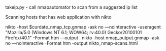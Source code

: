 # 
takeip.py - call nmapautomator to scan from a suggested ip list

Scanning hosts that has web application with nikto

nikto -host $curdate\_nmap_tcp.gnmap -ask no —nointeractive -useragent "Mozilla/5.0 (Windows NT 6.1; WOW64; rv:40.0) Gecko/20100101 Firefox/40.1" -Format htm —output .
nikto -host nmap_output.gnmap -ask no —nointeractive -Format htm -output nikto_nmap-scans.html
